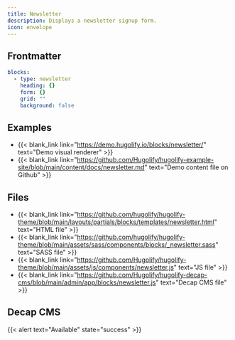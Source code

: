 ```yaml
---
title: Newsletter
description: Displays a newsletter signup form.
icon: envelope
---
```


## Frontmatter

```yml
blocks:
  - type: newsletter
    heading: {}
    form: {}
    grid: ""
    background: false
```

## Examples

- {{< blank_link link="https://demo.hugolify.io/blocks/newsletter/" text="Demo visual renderer" >}}
- {{< blank_link link="https://github.com/Hugolify/hugolify-example-site/blob/main/content/docs/newsletter.md" text="Demo content file on Github" >}}

## Files

- {{< blank_link link="https://github.com/hugolify/hugolify-theme/blob/main/layouts/partials/blocks/templates/newsletter.html" text="HTML file" >}}
- {{< blank_link link="https://github.com/hugolify/hugolify-theme/blob/main/assets/sass/components/blocks/_newsletter.sass" text="SASS file" >}}
- {{< blank_link link="https://github.com/Hugolify/hugolify-theme/blob/main/assets/js/components/newsletter.js" text="JS file" >}}
- {{< blank_link link="https://github.com/Hugolify/hugolify-decap-cms/blob/main/admin/app/blocks/newsletter.js" text="Decap CMS file" >}}

## Decap CMS

{{< alert text="Available" state="success" >}}

